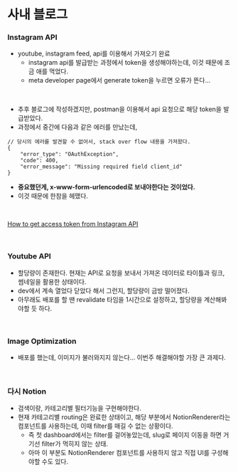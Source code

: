 # 사내 블로그

### Instagram API

- youtube, instagram feed, api를 이용해서 가져오기 완료
  - instagram api를 발급받는 과정에서 token을 생성해야하는데, 이것 때문에 조금 애를 먹었다.
  - meta developer page에서 generate token을 누르면 오류가 뜬다...

<br>

- 추후 블로그에 작성하겠지만, postman을 이용해서 api 요청으로 해당 token을 발급받았다.
- 과정에서 중간에 다음과 같은 에러를 만났는데,

```
// 당시의 에러를 발견할 수 없어서, stack over flow 내용을 가져왔다.
{
    "error_type": "OAuthException",
    "code": 400,
    "error_message": "Missing required field client_id"
}
```

- **중요했던게, x-www-form-urlencoded로 보내야한다는 것이었다.**
- 이것 때문에 한참을 헤맸다.

<br>

[How to get access token from Instagram API](https://stackoverflow.com/questions/65467351/how-to-get-access-token-from-instagram-api)

<br>

### Youtube API

- 할당량이 존재한다. 현재는 API로 요청을 보내서 가져온 데이터로 타이틀과 링크, 썸네일을 활용한 상태이다.
- dev에서 계속 열었다 닫았다 해서 그런지, 할당량이 금방 떨어졌다.
- 아무래도 배포를 할 땐 revalidate 타임을 1시간으로 설정하고, 할당량을 계산해봐야할 듯 하다.

<br>

### Image Optimization

- 배포를 했는데, 이미지가 불러와지지 않는다... 이번주 해결해야할 가장 큰 과제다.

<br>

### 다시 Notion

- 검색이랑, 카테고리별 필터기능을 구현해야한다.
- 현재 카테고리별 routing은 완료한 상태이고, 해당 부분에서 NotionRenderer라는 컴포넌트를 사용하는데, 이때 filter를 매길 수 없는 상황이다.
  - 즉 첫 dashboard에서는 filter를 걸어놓았는데, slug로 페이지 이동을 하면 거기선 filter가 먹히지 않는 상태.
  - 아마 이 부분도 NotionRenderer 컴포넌트를 사용하지 않고 직접 UI를 구성해야할 수도 있다.
